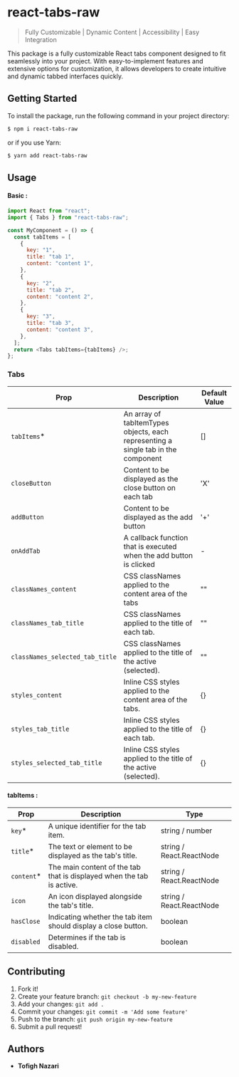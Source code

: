# react-tabs-raw

> Fully Customizable | Dynamic Content | Accessibility | Easy Integration

This package is a fully customizable React tabs component designed to fit seamlessly into your project. With easy-to-implement features and extensive options for customization, it allows developers to create intuitive and dynamic tabbed interfaces quickly.

## Getting Started

To install the package, run the following command in your project directory:

```sh
$ npm i react-tabs-raw
```

or if you use Yarn:

```sh
$ yarn add react-tabs-raw
```

## Usage

#### Basic :

```js
import React from "react";
import { Tabs } from "react-tabs-raw";

const MyComponent = () => {
  const tabItems = [
    {
      key: "1",
      title: "tab 1",
      content: "content 1",
    },
    {
      key: "2",
      title: "tab 2",
      content: "content 2",
    },
    {
      key: "3",
      title: "tab 3",
      content: "content 3",
    },
  ];
  return <Tabs tabItems={tabItems} />;
};
```

### Tabs

| Prop                            | Description                                                                       | Default Value |
| ------------------------------- | --------------------------------------------------------------------------------- | ------------- |
| `tabItems`\*                    | An array of tabItemTypes objects, each representing a single tab in the component | []            |
| `closeButton`                   | Content to be displayed as the close button on each tab                           | 'X'           |
| `addButton`                     | Content to be displayed as the add button                                         | '+'           |
| `onAddTab`                      | A callback function that is executed when the add button is clicked               | -             |
| `classNames_content`            | CSS classNames applied to the content area of the tabs                            | ""            |
| `classNames_tab_title`          | CSS classNames applied to the title of each tab.                                  | ""            |
| `classNames_selected_tab_title` | CSS classNames applied to the title of the active (selected).                     | ""            |
| `styles_content`                | Inline CSS styles applied to the content area of the tabs.                        | {}            |
| `styles_tab_title`              | Inline CSS styles applied to the title of each tab.                               | {}            |
| `styles_selected_tab_title`     | Inline CSS styles applied to the title of the active (selected).                  | {}            |

#### tabItems :

| Prop        | Description                                                           | Type                     |
| ----------- | --------------------------------------------------------------------- | ------------------------ |
| `key`\*     | A unique identifier for the tab item.                                 | string / number          |
| `title`\*   | The text or element to be displayed as the tab's title.               | string / React.ReactNode |
| `content`\* | The main content of the tab that is displayed when the tab is active. | string / React.ReactNode |
| `icon`      | An icon displayed alongside the tab's title.                          | string / React.ReactNode |
| `hasClose`  | Indicating whether the tab item should display a close button.        | boolean                  |
| `disabled`  | Determines if the tab is disabled.                                    | boolean                  |

## Contributing

1.  Fork it!
2.  Create your feature branch: `git checkout -b my-new-feature`
3.  Add your changes: `git add .`
4.  Commit your changes: `git commit -m 'Add some feature'`
5.  Push to the branch: `git push origin my-new-feature`
6.  Submit a pull request!

## Authors

- **Tofigh Nazari**
